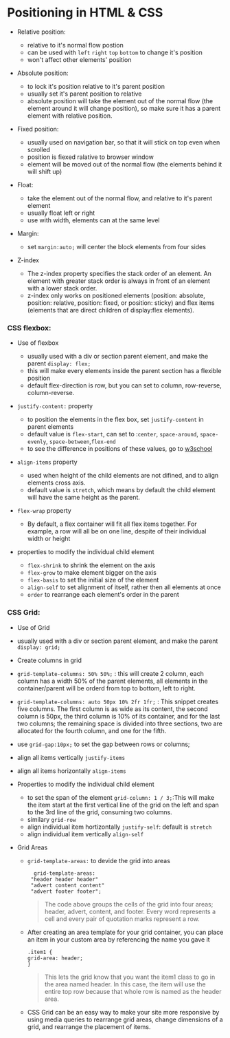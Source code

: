 # Positioning in HTML & CSS

- Relative position:
  - relative to it's normal flow postion
  - can be used with `left` `right` `top` `bottom` to change it's position
  - won't affect other elements' position


- Absolute position: 
  - to lock it's position relative to it's parent position
  - usually set it's parent position to relative
  - absolute position will take the element out of the normal flow (the element around it will change position), so make sure it has a parent element with relative position.

- Fixed position:
  - usually used on navigation bar, so that it will stick on top even when scrolled
  - position is fiexed ralative to browser window
  - element will be moved out of the normal flow (the elements behind it will shift up)

- Float:
  - take the element out of the normal flow, and relative to it's parent element
  - usually float left or right
  - use with width, elements can at the same level

- Margin:
  - set `margin:auto;` will center the block elements from four sides

- Z-index
  - The z-index property specifies the stack order of an element. An element with greater stack order is always in front of an element with a lower stack order.
  - z-index only works on positioned elements (position: absolute, position: relative, position: fixed, or position: sticky) and flex items (elements that are direct children of display:flex elements).


### CSS flexbox:

- Use of flexbox
  - usually used with a div or section parent element, and make the parent `display: flex;`
  - this will make every elements inside the parent section has a flexible position
  - default flex-direction is row, but you can set to column, row-reverse, column-reverse.

- `justify-content:` property
  - to position the elements in the flex box, set `justify-content` in parent elements
  - default value is `flex-start`, can set to :`center`, `space-around`, `space-evenly`, `space-between`,`flex-end`
  - to see the difference in positions of these values, go to [w3school](https://www.w3schools.com/cssref/playdemo.asp?filename=playcss_justify-content&preval=space-between)

- `align-items` property
  - used when height of the child elements are not difined, and to align elements cross axis.
  - default value is `stretch`, which means by default the child element will have the same height as the parent.

- `flex-wrap` property
  - By default, a flex container will fit all flex items together. For example, a row will all be on one line, despite of their individual width or height
  
- properties to modify the individual child element
  - `flex-shrink` to shrink the element on the axis
  - `flex-grow` to make element bigger on the axis
  - `flex-basis` to set the initial size of the element
  - `align-self` to set alignment of itself, rather then all elements at once
  - `order` to rearrange each element's order in the parent
  

### CSS Grid:

 - Use of Grid
  - usually used with a div or section parent element, and make the parent `display: grid;`
  
 - Create columns in grid
  - `grid-template-columns: 50% 50%;` : this will create 2 column, each column has a width 50% of the parent elements, all elements in the container/parent will be orderd from top to bottom, left to right.
  - `grid-template-columns: auto 50px 10% 2fr 1fr;` : This snippet creates five columns. The first column is as wide as its content, the second column is 50px, the third column is 10% of its container, and for the last two columns; the remaining space is divided into three sections, two are allocated for the fourth column, and one for the fifth.
  - use `grid-gap:10px;` to set the gap between rows or columns;
  - align all items vertically `justify-items`
  - align all items horizontally `align-items`

- Properties to modify the individual child element
  -  to set the span of the element `grid-column: 1 / 3;`:This will make the item start at the first vertical line of the grid on the left and span to the 3rd line of the grid, consuming two columns.
  -  similary `grid-row`
  -  align individual item hortizontally `justify-self`: default is `stretch`
  -  align individual item vertically `align-self`

- Grid Areas
  - `grid-template-areas:` to devide the grid into areas
          
          grid-template-areas:
         "header header header"
         "advert content content"
         "advert footer footer";
         
    > The code above groups the cells of the grid into four areas; header, advert, content, and footer. Every word represents a cell and every pair of quotation marks represent a row.

  - After creating an area template for your grid container, you can place an item in your custom area by referencing the name you gave it
  
        .item1 {
        grid-area: header;
        }
        
    > This lets the grid know that you want the item1 class to go in the area named header. In this case, the item will use the entire top row because that whole row is named as the header area.

  - CSS Grid can be an easy way to make your site more responsive by using media queries to rearrange grid areas, change dimensions of a grid, and rearrange the placement of items.












